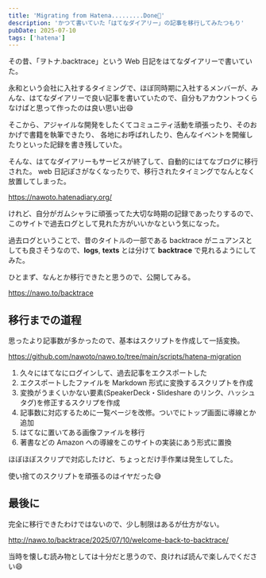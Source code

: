 ```yaml
---
title: 'Migrating from Hatena.........Done🤔'
description: 'かつて書いていた「はてなダイアリー」の記事を移行してみたつもり'
pubDate: 2025-07-10
tags: ['hatena']
---
```


その昔、「ヲトナ.backtrace」という Web 日記をはてなダイアリーで書いていた。

永和という会社に入社するタイミングで、ほぼ同時期に入社するメンバーが、みんな、はてなダイアリーで良い記事を書いていたので、自分もアカウントつくらなけばと思って作ったのは良い思い出😄

そこから、アジャイルな開発をしたくてコミュニティ活動を頑張ったり、そのおかげで書籍を執筆できたり、
各地にお呼ばれしたり、色んなイベントを開催したりといった記録を書き残していた。

そんな、はてなダイアリーもサービスが終了して、自動的にはてなブログに移行された。
web 日記ぽさがなくなったりで、移行されたタイミングでなんとなく放置してしまった。

https://nawoto.hatenadiary.org/

けれど、自分がガムシャラに頑張ってた大切な時期の記録であったりするので、このサイトで過去ログとして見れた方がいいかなという気になった。

過去ログということで、昔のタイトルの一部である backtrace がニュアンスとしても良さそうなので、**logs**, **texts** とは分けて **backtrace** で見れるようにしてみた。

ひとまず、なんとか移行できたと思うので、公開してみる。

https://nawo.to/backtrace

## 移行までの道程

思ったより記事数が多かったので、基本はスクリプトを作成して一括変換。

https://github.com/nawoto/nawo.to/tree/main/scripts/hatena-migration

1. 久々にはてなにログインして、過去記事をエクスポートした
2. エクスポートしたファイルを Markdown 形式に変換するスクリプトを作成
3. 変換がうまくいかない要素(SpeakerDeck・Slideshare のリンク、ハッシュタグ)を修正するスクリプを作成
4. 記事数に対応するために一覧ページを改修。ついでにトップ画面に導線とか追加
5. はてなに置いてある画像ファイルを移行
6. 著書などの Amazon への導線をこのサイトの実装にあう形式に置換

ほぼほぼスクリプで対応したけど、ちょっとだけ手作業は発生してした。

使い捨てのスクリプトを頑張るのはイヤだった😅

## 最後に

完全に移行できたわけではないので、少し制限はあるが仕方がない。

http://nawo.to/backtrace/2025/07/10/welcome-back-to-backtrace/

当時を懐しむ読み物としては十分だと思うので、良ければ読んで楽しんでください😄
